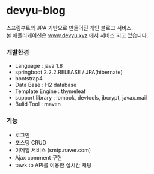 # devyu-blog

스프링부트와 JPA 기반으로 만들어진 개인 블로그 서비스.   
본 애플리케이션은 www.devyu.xyz 에서 서비스 되고 있습니다.


### 개발환경
* Language : java 1.8
* springboot 2.2.2.RELEASE / JPA(hibernate)
* bootstrap4
* Data Base : H2 database
* Template Engine : thymeleaf 
* support library : lombok, devtools, jbcrypt, javax.mail
* Bulid Tool : maven

### 기능
* 로그인
* 포스팅 CRUD
* 이메일 서비스 (smtp.naver.com)
* Ajax comment 구현
* tawk.to API를 이용한 실시간 채팅
